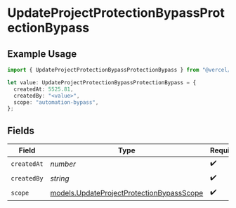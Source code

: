 # UpdateProjectProtectionBypassProtectionBypass

## Example Usage

```typescript
import { UpdateProjectProtectionBypassProtectionBypass } from "@vercel/sdk/models/updateprojectprotectionbypassop.js";

let value: UpdateProjectProtectionBypassProtectionBypass = {
  createdAt: 5525.81,
  createdBy: "<value>",
  scope: "automation-bypass",
};
```

## Fields

| Field                                                                                        | Type                                                                                         | Required                                                                                     | Description                                                                                  |
| -------------------------------------------------------------------------------------------- | -------------------------------------------------------------------------------------------- | -------------------------------------------------------------------------------------------- | -------------------------------------------------------------------------------------------- |
| `createdAt`                                                                                  | *number*                                                                                     | :heavy_check_mark:                                                                           | N/A                                                                                          |
| `createdBy`                                                                                  | *string*                                                                                     | :heavy_check_mark:                                                                           | N/A                                                                                          |
| `scope`                                                                                      | [models.UpdateProjectProtectionBypassScope](../models/updateprojectprotectionbypassscope.md) | :heavy_check_mark:                                                                           | N/A                                                                                          |